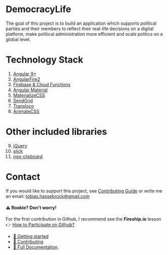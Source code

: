 # DemocracyLife
The goal of this project is to build an application which supports political parties and their members to reflect their real-life decisions on a digital platform, make political administration more efficient and scale politics on a global level.

# Technology Stack
1. [Angular 9+](https://angular.io)
2. [AngularFire2](https://github.com/angular/angularfire2)
3. [Firebase & Cloud Functions](https://firebase.google.com/)
4. [Angular Material](https://material.angular.io/)
5. [MaterializeCSS](https://materializecss.com/)
6. [SendGrid](https://sendgrid.com/)
7. [Transloco](https://github.com/ngneat/transloco)
8. [AnimateCSS](https://github.com/animate-css/animate.css)

# Other included libraries
9. [jQuery](https://jquery.com/)
10. [slick](https://kenwheeler.github.io/slick/)
11. [ngx-clipboard](https://github.com/maxisam/ngx-clipboard)

# Contact
If you would like to support this project, see [Contributing Guide](docs/tutorials/contributing.md) or write me an email: <a href="mailto:tobias.hassebrock@gmail.com">tobias.hassebrock@gmail.com</a>

#### ⚠ Rookie? Don't worry!
For the first contribution in Github, I recommend see the **Fireship.io** lesson 👉 [How to Participate on Github?](https://fireship.io/snippets/git-how-to-participate-on-github/)

* [🚀 Getting started](docs/set-up.md)
* [📃 Contributing](docs/contributing.md)
* [📖 Full Documentation](docs).
